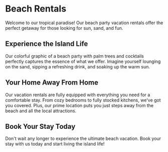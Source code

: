 <!--
Write me markdown content of website with wallpaper:

"A colorful graphic of a beach party with palm trees and cocktails for a vacation or travel website"

The header of the page should not be copy of the text but rather a real content of the website which is using this wallpaper.
-->

<!--font:Poppins-->

# Beach Rentals

Welcome to our tropical paradise! Our beach party vacation rentals offer the perfect getaway for those looking for sun, sand, and fun. 

## Experience the Island Life

Our colorful graphic of a beach party with palm trees and cocktails perfectly captures the essence of what we offer. Imagine yourself lounging on the sand, sipping a refreshing drink, and soaking up the warm sun. 

## Your Home Away From Home

Our vacation rentals are fully equipped with everything you need for a comfortable stay. From cozy bedrooms to fully stocked kitchens, we've got you covered. Plus, our prime location puts you just steps away from the beach and all the local attractions.

## Book Your Stay Today

Don't wait any longer to experience the ultimate beach vacation. Book your stay with us today and start living the island life!
